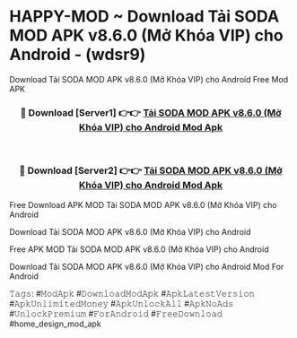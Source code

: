 # HAPPY-MOD ~ Download Tải SODA MOD APK v8.6.0 (Mở Khóa VIP) cho Android - (wdsr9)
Download Tải SODA MOD APK v8.6.0 (Mở Khóa VIP) cho Android Free Mod APK

<div align="center">
<h3>🔴 Download [Server1] 👉👉 <a href="https://apk-comot.site?title=Tải_SODA_MOD_APK_v8.6.0_(Mở_Khóa_VIP)_cho_Android">Tải SODA MOD APK v8.6.0 (Mở Khóa VIP) cho Android Mod Apk</a></h3><br>

<h3>🔴 Download [Server2] 👉👉 <a href="https://apk-comot.site?title=Tải_SODA_MOD_APK_v8.6.0_(Mở_Khóa_VIP)_cho_Android">Tải SODA MOD APK v8.6.0 (Mở Khóa VIP) cho Android Mod Apk</a></h3>
</div>


Free Download APK MOD Tải SODA MOD APK v8.6.0 (Mở Khóa VIP) cho Android

Download Tải SODA MOD APK v8.6.0 (Mở Khóa VIP) cho Android 

Free APK MOD Tải SODA MOD APK v8.6.0 (Mở Khóa VIP) cho Android 

Download Tải SODA MOD APK v8.6.0 (Mở Khóa VIP) cho Android Mod For Android

𝚃𝚊𝚐𝚜: #𝙼𝚘𝚍𝙰𝚙𝚔 #𝙳𝚘𝚠𝚗𝚕𝚘𝚊𝚍𝙼𝚘𝚍𝙰𝚙𝚔 #𝙰𝚙𝚔𝙻𝚊𝚝𝚎𝚜𝚝𝚅𝚎𝚛𝚜𝚒𝚘𝚗 #𝙰𝚙𝚔𝚄𝚗𝚕𝚒𝚖𝚒𝚝𝚎𝚍𝙼𝚘𝚗𝚎𝚢 #𝙰𝚙𝚔𝚄𝚗𝚕𝚘𝚌𝚔𝙰𝚕𝚕 #𝙰𝚙𝚔𝙽𝚘𝙰𝚍𝚜 #𝚄𝚗𝚕𝚘𝚌𝚔𝙿𝚛𝚎𝚖𝚒𝚞𝚖 #𝙵𝚘𝚛𝙰𝚗𝚍𝚛𝚘𝚒𝚍 #𝙵𝚛𝚎𝚎𝙳𝚘𝚠𝚗𝚕𝚘𝚊𝚍 #home_design_mod_apk